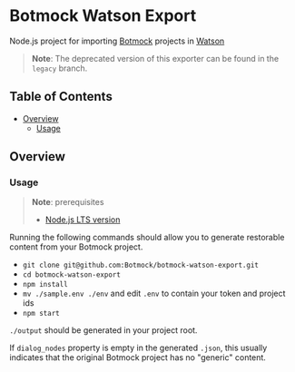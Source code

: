 # Botmock Watson Export

Node.js project for importing [Botmock](https://botmock.com) projects in [Watson](https://www.ibm.com/watson)

> **Note**: The deprecated version of this exporter can be found in the `legacy` branch.

## Table of Contents

* [Overview](#overview)
  * [Usage](#usage)

## Overview

### Usage

> **Note**: prerequisites
> - [Node.js LTS version](https://nodejs.org/en/)

Running the following commands should allow you to generate restorable content from your Botmock project.

- `git clone git@github.com:Botmock/botmock-watson-export.git`
- `cd botmock-watson-export`
- `npm install`
- `mv ./sample.env ./env` and edit `.env` to contain your token and project ids
- `npm start`

`./output` should be generated in your project root.

If `dialog_nodes` property is empty in the generated `.json`, this usually indicates that the original Botmock project has no "generic" content.
